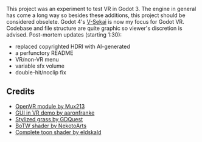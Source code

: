 This project was an experiment to test VR in Godot 3. The engine in general has come a long way so besides these additions, this project should be considered obselete. Godot 4's [V-Sekai](https://v-sekai.org/) is now my focus for Godot VR. Codebase and file structure are quite graphic so viewer's discretion is advised.
Post-mortem updates (starting 1:30):
- replaced copyrighted HDRI with AI-generated
- a perfunctory README
- VR/non-VR menu
- variable sfx volume
- double-hit/noclip fix

## Credits

- [OpenVR module by Mux213](https://godotengine.org/asset-library/asset/150)
- [GUI in VR demo by aaronfranke](https://godotengine.org/asset-library/asset/604)
- [Stylized grass by GDQuest](https://godotshaders.com/shader/stylized-grass-with-wind-and-deformation/)
- [BoTW shader by NekotoArts](https://godotshaders.com/shader/update-botw-toon-shader/)
- [Complete toon shader by eldskald](https://godotshaders.com/shader/complete-toon-shader/)